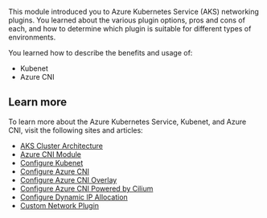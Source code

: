 This module introduced you to Azure Kubernetes Service (AKS) networking plugins. You learned about the various plugin options, pros and cons of each, and how to determine which plugin is suitable for different types of environments.

You learned how to describe the benefits and usage of:

* Kubenet
* Azure CNI

## Learn more

To learn more about the Azure Kubernetes Service, Kubenet, and Azure CNI, visit the following sites and articles:

* [AKS Cluster Architecture](/training/paths/aks-cluster-architecture)
* [Azure CNI Module](/training/modules/aks-network-design-azure-container-network-interface/?source=recommendations)
* [Configure Kubenet](/azure/aks/configure-kubenet)
* [Configure Azure CNI](/azure/aks/configure-azure-cni)
* [Configure Azure CNI Overlay](/azure/aks/azure-cni-overlay)
* [Configure Azure CNI Powered by Cilium](/azure/aks/azure-cni-powered-by-cilium)
* [Configure Dynamic IP Allocation](/azure/aks/configure-azure-cni-dynamic-ip-allocation)
* [Custom Network Plugin](/azure/aks/use-byo-cni)

